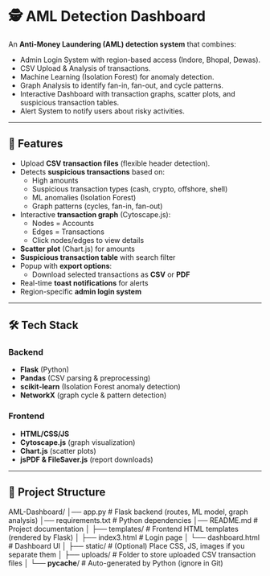 # 🕵️ AML Detection Dashboard

An **Anti-Money Laundering (AML) detection system** that combines:
- Admin Login System with region-based access (Indore, Bhopal, Dewas).
- CSV Upload & Analysis of transactions.
- Machine Learning (Isolation Forest) for anomaly detection.
- Graph Analysis to identify fan-in, fan-out, and cycle patterns.
- Interactive Dashboard with transaction graphs, scatter plots, and suspicious transaction tables.
- Alert System to notify users about risky activities.
---

## 🚀 Features

- Upload **CSV transaction files** (flexible header detection).
- Detects **suspicious transactions** based on:
  - High amounts
  - Suspicious transaction types (cash, crypto, offshore, shell)
  - ML anomalies (Isolation Forest)
  - Graph patterns (cycles, fan-in, fan-out)
- Interactive **transaction graph** (Cytoscape.js):
  - Nodes = Accounts
  - Edges = Transactions
  - Click nodes/edges to view details
- **Scatter plot** (Chart.js) for amounts
- **Suspicious transaction table** with search filter
- Popup with **export options**:
  - Download selected transactions as **CSV** or **PDF**
- Real-time **toast notifications** for alerts
- Region-specific **admin login system**

---

## 🛠️ Tech Stack

### Backend
- **Flask** (Python)
- **Pandas** (CSV parsing & preprocessing)
- **scikit-learn** (Isolation Forest anomaly detection)
- **NetworkX** (graph cycle & pattern detection)

### Frontend
- **HTML/CSS/JS**
- **Cytoscape.js** (graph visualization)
- **Chart.js** (scatter plots)
- **jsPDF & FileSaver.js** (report downloads)

---

## 📂 Project Structure

AML-Dashboard/
│── app.py                  # Flask backend (routes, ML model, graph analysis)
│── requirements.txt        # Python dependencies
│── README.md               # Project documentation
│
├── templates/              # Frontend HTML templates (rendered by Flask)
│   ├── index3.html         # Login page
│   └── dashboard.html      # Dashboard UI
│
├── static/                 # (Optional) Place CSS, JS, images if you separate them
│
├── uploads/                # Folder to store uploaded CSV transaction files
│
└── __pycache__/            # Auto-generated by Python (ignore in Git)



